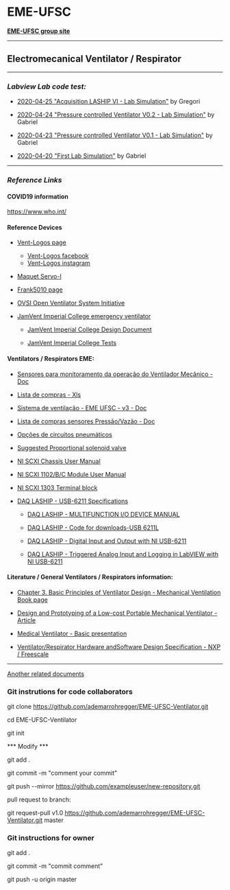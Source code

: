# EME-UFSC 

**[EME-UFSC group site](https://eme.ufsc.br/ "EME-UFSC group Site")**

***

## Electromecanical Ventilator / Respirator 
***

### *Labview Lab code test:*

+ [2020-04-25 "Acquisition LASHIP VI - Lab Simulation"](https://github.com/ademarrohregger/EME-UFSC-Ventilator/tree/master/Labview%20code/20200425 "2020-04-25 Acquisition LASHIP VI - Lab Simulation") by Gregori

+ [2020-04-24 "Pressure controlled Ventilator V0.2 - Lab Simulation"](https://github.com/ademarrohregger/EME-UFSC-Ventilator/tree/master/Labview%20code/20200424 "2020-04-24 ressure controlled Ventilator V0.2 - Lab Simulation") by Gabriel 



+ [2020-04-23 "Pressure controlled Ventilator V0.1 - Lab Simulation"](https://github.com/ademarrohregger/EME-UFSC-Ventilator/tree/master/Labview%20code/20200423 "2020-04-23 ressure controlled Ventilator V0.1 - Lab Simulation") by Gabriel 



+ [2020-04-20 "First Lab Simulation"](https://github.com/ademarrohregger/EME-UFSC-Ventilator/tree/master/Labview%20code/20200420 "2020-04-20 First Lab Simulation") by Gabriel 



***


### *Reference Links*


#### COVID19 information



https://www.who.int/ 


#### Reference Devices

+ [Vent-Logos page](https://www.ventlogos.com.br/ "Vent-logos Site")
    - [Vent-Logos facebook](https://www.facebook.com/ventlogos.medicohospitalar/ "Vent-logos Facebook")
    - [Vent-Logos instagram](https://www.instagram.com/p/BvUZGvBAvHp/ "Vent-logos Instagram")

+ [Maquet Servo-I](https://www.medonegroup.com/pdf/manuals/userManuals/Maquet-Servo-i-Operators-Manual.pdf "Maquet Servo-I")

+ [Frank5010 page](https://www.frank5010.com.br/ "Frank5010 page")

+ [OVSI Open Ventilator System Initiative](https://ovsi.org/ "OVSI Open Ventilator System Initiative")

+ [JamVent Imperial College emergency ventilator](https://www.imperial-consultants.co.uk/areasofexpertise/emergency-ventilator/ "emergency ventilator")

	- [JamVent Imperial College Design Document](http://www.imperial-consultants.co.uk/wp-content/uploads/2020/04/DesignDocument_5-0-1.pdf "JamVent Imperial College Design Document")

	- [JamVent Imperial College Tests](http://www.imperial-consultants.co.uk/wp-content/uploads/2020/03/JamVent_Performance-Evidence-Document.pdf "JamVent Imperial College Tests")


#### Ventilators / Respirators EME:

+ [Sensores para monitoramento da operação do Ventilador Mecânico - Doc ](https://docs.google.com/document/d/1qkutcPb6ZeN_u1Jc0sKikT_xsM87fGYkimWtWgSglXI/edit "Sensores para monitoramento da operação do Ventilador Mecânico - Doc ")

+ [Lista de compras - Xls](https://docs.google.com/spreadsheets/d/1tPckTf7UcDMDv292cV6oWED-GQv6acorzieaLBDWgY0/edit#gid=340717770 "Lista de compras xls")

+ [Sistema de ventilação - EME UFSC - v3 - Doc](https://docs.google.com/document/d/1pF5CpEk4YVl9e7Ml7EDjUtZp_q3aDyRrqfLyKgkWQPA/edit# "Sistema de ventilação - EME UFSC - v3 - Doc")

+ [Lista de compras sensores Pressão/Vazão - Doc](https://docs.google.com/document/d/1pr2BwADfJgNikYR5n7vELydSTk42BicopfO2KNFfc-w/edit "Lista de compras sensores Pressão/Vazão - Doc")

+ [Opções de circuitos pneumáticos](https://docs.google.com/document/d/1uGpP1wrJGgZ4F5YaqlX9M1xrOApTgXwWIRoCqPB2iUI/edit#heading=h.x6bo5j7v9pcu "Opções de circuitos pneumáticos")

+ [Suggested Proportional solenoid valve](http://www.isma.pt/site/assets/files/2388/ode-3-21a2kcv25-081.pdf "Suggested Proportional solenoid valve")

+ [NI SCXI Chassis User Manual](https://www.ni.com/pdf/manuals/374423l.pdf "NI SCXI Chassis User Manual")

+ [NI SCXI 1102/B/C Module User Manual](https://www.ni.com/pdf/manuals/374423l.pdf "NI SCXI 1102/B/C Module User Manual")

+ [NI SCXI 1303 Terminal block](http://www.ni.com/pdf/manuals/321923b.pdf "NI NI SCXI 1303 Terminal block")

+ [DAQ LASHIP - USB-6211 Specifications](https://www.ni.com/pdf/manuals/375195d.pdf "DAQ LASHIP - USB-6211 Specifications")
	- [DAQ LASHIP - MULTIFUNCTION I/O DEVICE MANUAL](https://www.ni.com/documentation/en/multifunction-io-device/latest/usb-6211/pinout/ "DAQ LASHIP - MULTIFUNCTION I/O DEVICE MANUAL")

	- [DAQ LASHIP - Code for downloads-USB 6211L](https://forums.ni.com/t5/Example-Code/Code-for-downloads-USB-6211/ta-p/3984357?profile.language=pt-br "DAQ LASHIP - Code for downloads-USB 6211")

	- [DAQ LASHIP - Digital Input and Output with NI USB-6211](https://youtu.be/jiMXAcXuktM "DAQ LASHIP - Digital Input and Output with NI USB-6211")


	- [DAQ LASHIP - Triggered Analog Input and Logging in LabVIEW with NI USB-6211](https://youtu.be/0bUsuPPiBug "DAQ LASHIP - Triggered Analog Input and Logging in LabVIEW with NI USB-6211")




#### Literature / General Ventilators / Respirators information:

+ [
Chapter 3. Basic Principles of Ventilator Design - Mechanical Ventilation Book page
](https://accessmedicine.mhmedical.com/content.aspx?bookid=520&sectionid=41692239 "Chapter 3. Basic Principles of Ventilator Design - Mechanical Ventilation Book page
")

+ [Design and Prototyping of a Low-cost Portable Mechanical Ventilator - Article](https://web.mit.edu/2.75/projects/DMD_2010_Al_Husseini.pdf "Design and Prototyping of a Low-cost Portable Mechanical Ventilator - Article")

+ [Medical Ventilator - Basic presentation](http://ocw.utm.my/pluginfile.php/1458/mod_resource/content/0/Notes/OCW_ventilator.pdf "Medical Ventilator - Basic presentation")

+ [Ventilator/Respirator Hardware andSoftware Design Specification - NXP / Freescale](https://www.nxp.com/docs/en/application-note/DRM127.pdf "Ventilator/Respirator Hardware andSoftware Design Specification - NXP / Freescale")


***


[Another related documents](https://github.com/ademarrohregger/EME-UFSC-Ventilator/tree/master/documentacao "Another related documents")

### Git instrutions for code collaborators


git clone https://github.com/ademarrohregger/EME-UFSC-Ventilator.git

cd EME-UFSC-Ventilator

git init

*** Modify ***

git add .

git commit -m "comment your commit"

git push --mirror https://github.com/exampleuser/new-repository.git

pull request to branch:

git request-pull v1.0 https://github.com/ademarrohregger/EME-UFSC-Ventilator.git master


### Git instructions for owner

git add .

git commit -m "commit comment"

git push -u origin master
